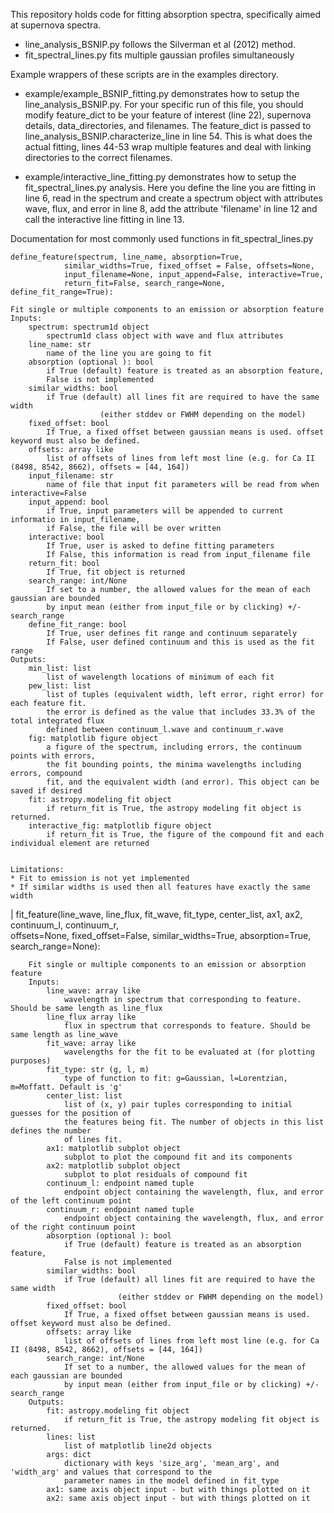 This repository holds code for fitting absorption spectra, specifically aimed
at supernova spectra.

* line\_analysis\_BSNIP.py follows the Silverman et al (2012) method. 
* fit\_spectral\_lines.py fits multiple gaussian profiles simultaneously

Example wrappers of these scripts are in the examples directory. 

* example/example\_BSNIP\_fitting.py demonstrates how to setup the line\_analysis\_BSNIP.py. 
For your specific run of this file, you should modify feature_dict to be 
your feature of interest (line 22), supernova details, data\_directories, and filenames.
The feature\_dict is passed to line\_analysis\_BSNIP.characterize\_line in line 54. 
This is what does the actual fitting, lines 44-53 wrap multiple features and deal
with linking directories to the correct filenames.

* example/interactive\_line\_fitting.py demonstrates how to setup the fit\_spectral\_lines.py analysis.
Here you define the line you are fitting in line 6, read in the spectrum and create a spectrum
object with attributes wave, flux, and error in line 8, add the attribute 'filename' in line 12
and call the interactive line fitting in line 13.

Documentation for most commonly used functions in fit\_spectral\_lines.py

    define_feature(spectrum, line_name, absorption=True, 
                similar_widths=True, fixed_offset = False, offsets=None,
                input_filename=None, input_append=False, interactive=True,
                return_fit=False, search_range=None, define_fit_range=True):
    
    Fit single or multiple components to an emission or absorption feature  
    Inputs:   
        spectrum: spectrum1d object  
            spectrum1d class object with wave and flux attributes  
        line_name: str  
            name of the line you are going to fit  
        absorption (optional ): bool  
            if True (default) feature is treated as an absorption feature,   
            False is not implemented  
        similar_widths: bool  
            if True (default) all lines fit are required to have the same width  
                        (either stddev or FWHM depending on the model)  
        fixed_offset: bool  
            If True, a fixed offset between gaussian means is used. offset keyword must also be defined.  
        offsets: array like  
            list of offsets of lines from left most line (e.g. for Ca II (8498, 8542, 8662), offsets = [44, 164])  
        input_filename: str  
            name of file that input fit parameters will be read from when interactive=False  
        input_append: bool  
            if True, input parameters will be appended to current informatio in input_filename,   
            if False, the file will be over written  
        interactive: bool  
            If True, user is asked to define fitting parameters  
            If False, this information is read from input_filename file  
        return_fit: bool  
            If True, fit object is returned  
        search_range: int/None  
            If set to a number, the allowed values for the mean of each gaussian are bounded  
            by input mean (either from input_file or by clicking) +/- search_range  
        define_fit_range: bool  
            If True, user defines fit range and continuum separately  
            If False, user defined continuum and this is used as the fit range  
    Outputs:  
        min_list: list  
            list of wavelength locations of minimum of each fit  
        pew_list: list  
            list of tuples (equivalent width, left error, right error) for each feature fit.  
            the error is defined as the value that includes 33.3% of the total integrated flux   
            defined between continuum_l.wave and continuum_r.wave  
        fig: matplotlib figure object  
            a figure of the spectrum, including errors, the continuum points with errors,   
            the fit bounding points, the minima wavelengths including errors, compound  
            fit, and the equivalent width (and error). This object can be saved if desired  
        fit: astropy.modeling fit object  
            if return_fit is True, the astropy modeling fit object is returned.  
        interactive_fig: matplotlib figure object  
            if return_fit is True, the figure of the compound fit and each individual element are returned  

    
    Limitations:  
    * Fit to emission is not yet implemented  
    * If similar widths is used then all features have exactly the same width  
|
    fit_feature(line_wave, line_flux, fit_wave, fit_type, center_list, ax1, ax2,   
                continuum_l, continuum_r,  
                offsets=None, fixed_offset=False, similar_widths=True, absorption=True,  
                search_range=None):
        
        Fit single or multiple components to an emission or absorption feature  
        Inputs:  
            line_wave: array like  
                wavelength in spectrum that corresponding to feature. Should be same length as line_flux  
            line_flux array like  
                flux in spectrum that corresponds to feature. Should be same length as line_wave  
            fit_wave: array like  
                wavelengths for the fit to be evaluated at (for plotting purposes)  
            fit_type: str (g, l, m)  
                type of function to fit: g=Gaussian, l=Lorentzian, m=Moffatt. Default is 'g'  
            center_list: list  
                list of (x, y) pair tuples corresponding to initial guesses for the position of   
                the features being fit. The number of objects in this list defines the number  
                of lines fit.  
            ax1: matplotlib subplot object  
                subplot to plot the compound fit and its components  
            ax2: matplotlib subplot object  
                subplot to plot residuals of compound fit  
            continuum_l: endpoint named tuple  
                endpoint object containing the wavelength, flux, and error of the left continuum point   
            continuum_r: endpoint named tuple  
                endpoint object containing the wavelength, flux, and error of the right continuum point  
            absorption (optional ): bool  
                if True (default) feature is treated as an absorption feature,   
                False is not implemented  
            similar_widths: bool  
                if True (default) all lines fit are required to have the same width  
                            (either stddev or FWHM depending on the model)  
            fixed_offset: bool  
                If True, a fixed offset between gaussian means is used. offset keyword must also be defined.  
            offsets: array like  
                list of offsets of lines from left most line (e.g. for Ca II (8498, 8542, 8662), offsets = [44, 164])  
            search_range: int/None  
                If set to a number, the allowed values for the mean of each gaussian are bounded  
                by input mean (either from input_file or by clicking) +/- search_range  
        Outputs:  
            fit: astropy.modeling fit object  
                if return_fit is True, the astropy modeling fit object is returned.  
            lines: list  
                list of matplotlib line2d objects  
            args: dict  
                dictionary with keys 'size_arg', 'mean_arg', and 'width_arg' and values that correspond to the  
                parameter names in the model defined in fit_type  
            ax1: same axis object input - but with things plotted on it  
            ax2: same axis object input - but with things plotted on it  
            

              
        

